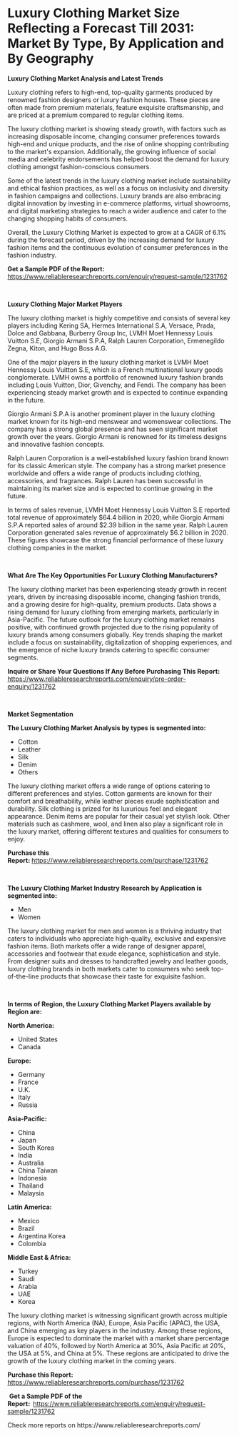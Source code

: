 <p><h1>Luxury Clothing Market Size Reflecting a Forecast Till 2031: Market By Type, By Application and By Geography</h1></p><p><strong>Luxury Clothing Market Analysis and Latest Trends</strong></p>
<p><p>Luxury clothing refers to high-end, top-quality garments produced by renowned fashion designers or luxury fashion houses. These pieces are often made from premium materials, feature exquisite craftsmanship, and are priced at a premium compared to regular clothing items. </p><p>The luxury clothing market is showing steady growth, with factors such as increasing disposable income, changing consumer preferences towards high-end and unique products, and the rise of online shopping contributing to the market's expansion. Additionally, the growing influence of social media and celebrity endorsements has helped boost the demand for luxury clothing amongst fashion-conscious consumers.</p><p>Some of the latest trends in the luxury clothing market include sustainability and ethical fashion practices, as well as a focus on inclusivity and diversity in fashion campaigns and collections. Luxury brands are also embracing digital innovation by investing in e-commerce platforms, virtual showrooms, and digital marketing strategies to reach a wider audience and cater to the changing shopping habits of consumers.</p><p>Overall, the Luxury Clothing Market is expected to grow at a CAGR of 6.1% during the forecast period, driven by the increasing demand for luxury fashion items and the continuous evolution of consumer preferences in the fashion industry.</p></p>
<p><strong>Get a Sample PDF of the Report:&nbsp;</strong> <a href="https://www.reliableresearchreports.com/enquiry/request-sample/1231762">https://www.reliableresearchreports.com/enquiry/request-sample/1231762</a></p>
<p>&nbsp;</p>
<p><strong>Luxury Clothing Major Market Players</strong></p>
<p><p>The luxury clothing market is highly competitive and consists of several key players including Kering SA, Hermes International S.A, Versace, Prada, Dolce and Gabbana, Burberry Group Inc, LVMH Moet Hennessy Louis Vuitton S.E, Giorgio Armani S.P.A, Ralph Lauren Corporation, Ermenegildo Zegna, Kiton, and Hugo Boss A.G.</p><p>One of the major players in the luxury clothing market is LVMH Moet Hennessy Louis Vuitton S.E, which is a French multinational luxury goods conglomerate. LVMH owns a portfolio of renowned luxury fashion brands including Louis Vuitton, Dior, Givenchy, and Fendi. The company has been experiencing steady market growth and is expected to continue expanding in the future.</p><p>Giorgio Armani S.P.A is another prominent player in the luxury clothing market known for its high-end menswear and womenswear collections. The company has a strong global presence and has seen significant market growth over the years. Giorgio Armani is renowned for its timeless designs and innovative fashion concepts.</p><p>Ralph Lauren Corporation is a well-established luxury fashion brand known for its classic American style. The company has a strong market presence worldwide and offers a wide range of products including clothing, accessories, and fragrances. Ralph Lauren has been successful in maintaining its market size and is expected to continue growing in the future.</p><p>In terms of sales revenue, LVMH Moet Hennessy Louis Vuitton S.E reported total revenue of approximately $64.4 billion in 2020, while Giorgio Armani S.P.A reported sales of around $2.39 billion in the same year. Ralph Lauren Corporation generated sales revenue of approximately $6.2 billion in 2020. These figures showcase the strong financial performance of these luxury clothing companies in the market.</p></p>
<p>&nbsp;</p>
<p><strong>What Are The Key Opportunities For Luxury Clothing Manufacturers?</strong></p>
<p><p>The luxury clothing market has been experiencing steady growth in recent years, driven by increasing disposable income, changing fashion trends, and a growing desire for high-quality, premium products. Data shows a rising demand for luxury clothing from emerging markets, particularly in Asia-Pacific. The future outlook for the luxury clothing market remains positive, with continued growth projected due to the rising popularity of luxury brands among consumers globally. Key trends shaping the market include a focus on sustainability, digitalization of shopping experiences, and the emergence of niche luxury brands catering to specific consumer segments.</p></p>
<p><strong>Inquire or Share Your Questions If Any Before Purchasing This Report:</strong> <a href="https://www.reliableresearchreports.com/enquiry/pre-order-enquiry/1231762">https://www.reliableresearchreports.com/enquiry/pre-order-enquiry/1231762</a></p>
<p>&nbsp;</p>
<p><strong>Market Segmentation</strong></p>
<p><strong>The Luxury Clothing Market Analysis by types is segmented into:</strong></p>
<p><ul><li>Cotton</li><li>Leather</li><li>Silk</li><li>Denim</li><li>Others</li></ul></p>
<p><p>The luxury clothing market offers a wide range of options catering to different preferences and styles. Cotton garments are known for their comfort and breathability, while leather pieces exude sophistication and durability. Silk clothing is prized for its luxurious feel and elegant appearance. Denim items are popular for their casual yet stylish look. Other materials such as cashmere, wool, and linen also play a significant role in the luxury market, offering different textures and qualities for consumers to enjoy.</p></p>
<p><strong>Purchase this Report:&nbsp;</strong><a href="https://www.reliableresearchreports.com/purchase/1231762">https://www.reliableresearchreports.com/purchase/1231762</a></p>
<p>&nbsp;</p>
<p><strong>The Luxury Clothing Market Industry Research by Application is segmented into:</strong></p>
<p><ul><li>Men</li><li>Women</li></ul></p>
<p><p>The luxury clothing market for men and women is a thriving industry that caters to individuals who appreciate high-quality, exclusive and expensive fashion items. Both markets offer a wide range of designer apparel, accessories and footwear that exude elegance, sophistication and style. From designer suits and dresses to handcrafted jewelry and leather goods, luxury clothing brands in both markets cater to consumers who seek top-of-the-line products that showcase their taste for exquisite fashion.</p></p>
<p>&nbsp;</p>
<p><strong>In terms of Region, the Luxury Clothing Market Players available by Region are:</strong></p>
<p>
    <p> <strong> North America: </strong>
        <ul>
            <li>United States</li>
            <li>Canada</li>
        </ul>
        </p> 
    <p> <strong> Europe: </strong>
        <ul>
            <li>Germany</li>
            <li>France</li>
            <li>U.K.</li>
            <li>Italy</li>
            <li>Russia</li>
        </ul>
        </p> 
    <p> <strong> Asia-Pacific: </strong>
        <ul>
            <li>China</li>
            <li>Japan</li>
            <li>South Korea</li>
            <li>India</li>
            <li>Australia</li>
            <li>China Taiwan</li>
            <li>Indonesia</li>
            <li>Thailand</li>
            <li>Malaysia</li>
        </ul>
        </p> 
    <p> <strong> Latin America: </strong>
        <ul>
            <li>Mexico</li>
            <li>Brazil</li>
            <li>Argentina Korea</li>
            <li>Colombia</li>
        </ul>
        </p> 
    <p> <strong> Middle East & Africa: </strong>
        <ul>
            <li>Turkey</li>
            <li>Saudi</li>
            <li>Arabia</li>
            <li>UAE</li>
            <li>Korea</li>
        </ul>
    </p>
    </p>
<p><p>The luxury clothing market is witnessing significant growth across multiple regions, with North America (NA), Europe, Asia Pacific (APAC), the USA, and China emerging as key players in the industry. Among these regions, Europe is expected to dominate the market with a market share percentage valuation of 40%, followed by North America at 30%, Asia Pacific at 20%, the USA at 5%, and China at 5%. These regions are anticipated to drive the growth of the luxury clothing market in the coming years.</p></p>
<p><strong>Purchase this Report: </strong><a href="https://www.reliableresearchreports.com/purchase/1231762">https://www.reliableresearchreports.com/purchase/1231762</a></p>
<p>&nbsp;<strong>Get a Sample PDF of the Report:&nbsp;&nbsp;</strong><a href="https://www.reliableresearchreports.com/enquiry/request-sample/1231762">https://www.reliableresearchreports.com/enquiry/request-sample/1231762</a></p>
<p><strong></strong></p>
<p>Check more reports on https://www.reliableresearchreports.com/</p>